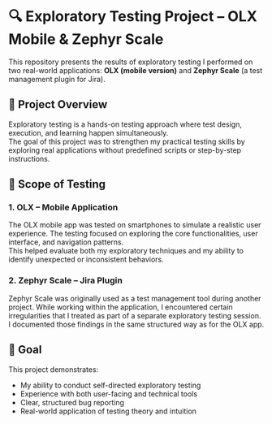 # 🔍 Exploratory Testing Project – OLX Mobile & Zephyr Scale

This repository presents the results of exploratory testing I performed on two real-world applications: **OLX (mobile version)** and **Zephyr Scale** (a test management plugin for Jira).

## 🧪 Project Overview

Exploratory testing is a hands-on testing approach where test design, execution, and learning happen simultaneously.  
The goal of this project was to strengthen my practical testing skills by exploring real applications without predefined scripts or step-by-step instructions.

## 🧭 Scope of Testing

### 1. **OLX – Mobile Application**
The OLX mobile app was tested on smartphones to simulate a realistic user experience. The testing focused on exploring the core functionalities, user interface, and navigation patterns.  
This helped evaluate both my exploratory techniques and my ability to identify unexpected or inconsistent behaviors.

### 2. **Zephyr Scale – Jira Plugin**
Zephyr Scale was originally used as a test management tool during another project. While working within the application, I encountered certain irregularities that I treated as part of a separate exploratory testing session.  
I documented those findings in the same structured way as for the OLX app.


## 🎯 Goal

This project demonstrates:
- My ability to conduct self-directed exploratory testing
- Experience with both user-facing and technical tools
- Clear, structured bug reporting
- Real-world application of testing theory and intuition

